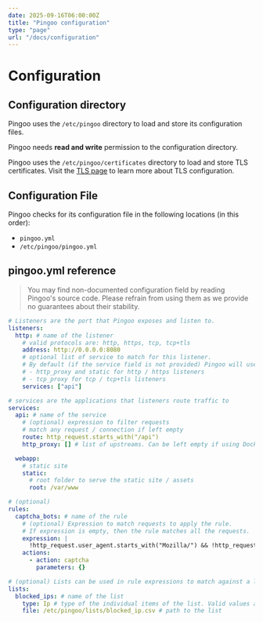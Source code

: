 ```yaml
---
date: 2025-09-16T06:00:00Z
title: "Pingoo configuration"
type: "page"
url: "/docs/configuration"
---
```


# Configuration


## Configuration directory

Pingoo uses the `/etc/pingoo` directory to load and store its configuration files.

Pingoo needs **read and write** permission to the configuration directory.

Pingoo uses the `/etc/pingoo/certificates` directory to load and store TLS certificates. Visit the [TLS page](/docs/tls) to learn more about TLS configuration.


## Configuration File

Pingoo checks for its configuration file in the following locations (in this order):
- `pingoo.yml`
- `/etc/pingoo/pingoo.yml`



## pingoo.yml reference

> You may find non-documented configuration field by reading Pingoo's source code. Please refrain from using them as we provide no guarantees about their stability.

```yml
# Listeners are the port that Pingoo exposes and listen to.
listeners:
  http: # name of the listener
    # valid protocols are: http, https, tcp, tcp+tls
    address: http://0.0.0.0:8080
    # optional list of service to match for this listener.
    # By default (if the service field is not provided) Pingoo will use all the compatible services:
    # - http_proxy and static for http / https listeners
    # - tcp_proxy for tcp / tcp+tls listeners
    services: ["api"]

# services are the applications that listeners route traffic to
services:
  api: # name of the service
    # (optional) expression to filter requests
    # match any request / connection if left empty
    route: http_request.starts_with("/api")
    http_proxy: [] # list of upstreams. Can be left empty if using Docker service discovery

  webapp:
    # static site
    static:
      # root folder to serve the static site / assets
      root: /var/www

# (optional)
rules:
  captcha_bots: # name of the rule
    # (optional) Expression to match requests to apply the rule.
    # If expression is empty, then the rule matches all the requests.
    expression: |
      !http_request.user_agent.starts_with("Mozilla/") && !http_request.user_agent.contains("curl/")
    actions:
      - action: captcha
        parameters: {}

# (optional) Lists can be used in rule expressions to match against a large number of values
lists:
  blocked_ips: # name of the list
    type: Ip # type of the individual items of the list. Valid values are: int, ip, string
    file: /etc/pingoo/lists/blocked_ip.csv # path to the list
```

